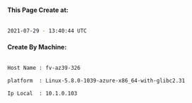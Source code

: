 
   
#### This Page Create at:

```bash

2021-07-29 - 13:40:44 UTC

```

#### Create By Machine:

```bash

Host Name : fv-az39-326

platform  : Linux-5.8.0-1039-azure-x86_64-with-glibc2.31

Ip Local  : 10.1.0.103

```

